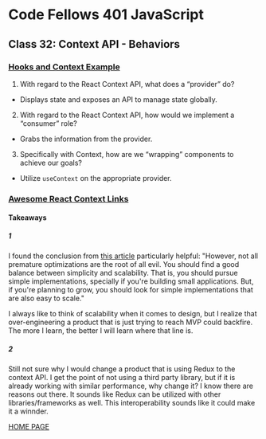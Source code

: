 # Code Fellows 401 JavaScript

## Class 32: Context API - Behaviors

### [Hooks and Context Example](https://medium.com/swlh/snackbars-in-react-an-exercise-in-hooks-and-context-299b43fd2a2b)

1. With regard to the React Context API, what does a “provider” do?

- Displays state and exposes an API to manage state globally.

2. With regard to the React Context API, how would we implement a “consumer” role?

- Grabs the information from the provider.

3. Specifically with Context, how are we “wrapping” components to achieve our goals?

- Utilize `useContext` on the appropriate provider.

### [Awesome React Context Links](https://github.com/diegohaz/awesome-react-context)

#### Takeaways

##### 1

I found the conclusion from [this article](https://www.freecodecamp.org/news/reacts-new-context-api-how-to-toggle-between-local-and-global-state-c6ace81443d0) particularly helpful: "However, not all premature optimizations are the root of all evil. You should find a good balance between simplicity and scalability. That is, you should pursue simple implementations, specially if you're building small applications. But, if you're planning to grow, you should look for simple implementations that are also easy to scale."

I always like to think of scalability when it comes to design, but I realize that over-engineering a product that is just trying to reach MVP could backfire. The more I learn, the better I will learn where that line is.

##### 2

Still not sure why I would change a product that is using Redux to the context API. I get the point of not using a third party library, but if it is already working with similar performance, why change it? I know there are reasons out there. It sounds like Redux can be utilized with other libraries/frameworks as well. This interoperability sounds like it could make it a winnder.

[HOME PAGE](https://getullrichordietrying.github.io/reading-notes/)

